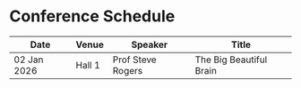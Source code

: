# Conference Schedule

| Date | Venue | Speaker | Title |
| ---  | ---   | ---     | ---   |
| 02 Jan 2026 | Hall 1 | Prof Steve Rogers | The Big Beautiful Brain | 